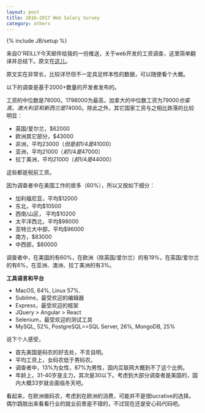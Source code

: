 ```yaml
---
layout: post
title: 2016–2017 Web Salary Survey
category: others
---
```

{% include JB/setup %}

来自O'REILLY今天邮件给我的一份推送，关于web开发的工资调查，这里简单翻译并总结下。原文在[这儿](https://www.oreilly.com/ideas/2016-2017-web-salary-survey?imm_mid=0f14bc&cmp=em-web-free-lp-flca17_nurture_em4_web_salary_survey)。

原文实在非常长，比较详尽但不一定具足样本性的数据，可以随便看个大概。

以下的调查是基于2000+数量的开发者发布的。

工资的中位数是$78000。17%的调查对象在过去的三年中工资有20%-30%的涨幅。美国平均工资$98000为最高，加拿大的中位数工资为$79000也蛮高，澳大利亚和新西兰是$74000。除此之外，其它国家工资与之相比跌落的比较明显：

- 英国/爱尔兰，$62000
- 欧洲其它部分，$43000
- 非洲，平均$23000（但是前1/4是$41000）
- 亚洲，平均$21000（前1/4是$47000）
- 拉丁美洲，平均$21000（前1/4是$44000）

这些都是税前工资。

因为调查者中在美国工作的居多（60%），所以又按如下细分：

- 加利福尼亚，平均$12000
- 东北，平均$10500
- 西南/山区， 平均$10200
- 太平洋西北，平均$98000
- 亚特兰大中部，平均$96000
- 南方，$83000
- 中西部，$80000

调查者中，在美国的有60%，在欧洲（除英国/爱尔兰）的有19%，在英国/爱尔兰的有6%，在亚洲、澳洲、拉丁美洲的有3%。

**工具语言和平台**

- MacOS, 64%, Linux 57%.
- Sublime，最受欢迎的编辑器
- Express，最受欢迎的框架
- JQuery > Angular > React
- Selenium，最受欢迎的测试工具
- MySQL, 52%, PostgreSQL==SQL Server, 26%, MongoDB, 25%

说下个人感受，

- 首先美国是码农的好去处，不言自明。
- 平均工资上，女码农低于男码农。
- 调查者中，13%为女性，87%为男性，国内互联网大概到不了这个比例。
- 年龄上，31-40岁是主力，其次是30以下。考虑到大部分调查者是美国的，国内大概33岁就会面临冬天吧。


看起来，在欧洲做码农，考虑到在欧洲的消费，可能并不是很lucrative的选择。偶尔跳脱出来看看行业的就业前景是不错的，不过现在还是安心码代码吧。
